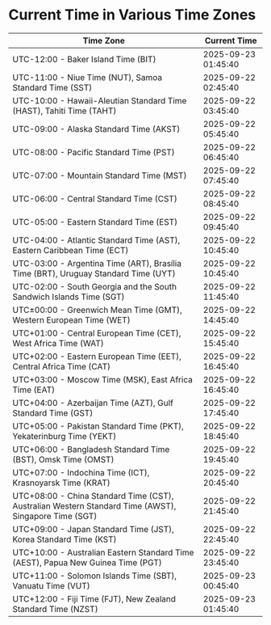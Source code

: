 # Current Time in Various Time Zones

| Time Zone | Current Time |
|-----------|--------------|
| UTC-12:00 - Baker Island Time (BIT) | 2025-09-23 01:45:40 |
| UTC-11:00 - Niue Time (NUT), Samoa Standard Time (SST) | 2025-09-22 02:45:40 |
| UTC-10:00 - Hawaii-Aleutian Standard Time (HAST), Tahiti Time (TAHT) | 2025-09-22 03:45:40 |
| UTC-09:00 - Alaska Standard Time (AKST) | 2025-09-22 05:45:40 |
| UTC-08:00 - Pacific Standard Time (PST) | 2025-09-22 06:45:40 |
| UTC-07:00 - Mountain Standard Time (MST) | 2025-09-22 07:45:40 |
| UTC-06:00 - Central Standard Time (CST) | 2025-09-22 08:45:40 |
| UTC-05:00 - Eastern Standard Time (EST) | 2025-09-22 09:45:40 |
| UTC-04:00 - Atlantic Standard Time (AST), Eastern Caribbean Time (ECT) | 2025-09-22 10:45:40 |
| UTC-03:00 - Argentina Time (ART), Brasília Time (BRT), Uruguay Standard Time (UYT) | 2025-09-22 10:45:40 |
| UTC-02:00 - South Georgia and the South Sandwich Islands Time (SGT) | 2025-09-22 11:45:40 |
| UTC±00:00 - Greenwich Mean Time (GMT), Western European Time (WET) | 2025-09-22 14:45:40 |
| UTC+01:00 - Central European Time (CET), West Africa Time (WAT) | 2025-09-22 15:45:40 |
| UTC+02:00 - Eastern European Time (EET), Central Africa Time (CAT) | 2025-09-22 16:45:40 |
| UTC+03:00 - Moscow Time (MSK), East Africa Time (EAT) | 2025-09-22 16:45:40 |
| UTC+04:00 - Azerbaijan Time (AZT), Gulf Standard Time (GST) | 2025-09-22 17:45:40 |
| UTC+05:00 - Pakistan Standard Time (PKT), Yekaterinburg Time (YEKT) | 2025-09-22 18:45:40 |
| UTC+06:00 - Bangladesh Standard Time (BST), Omsk Time (OMST) | 2025-09-22 19:45:40 |
| UTC+07:00 - Indochina Time (ICT), Krasnoyarsk Time (KRAT) | 2025-09-22 20:45:40 |
| UTC+08:00 - China Standard Time (CST), Australian Western Standard Time (AWST), Singapore Time (SGT) | 2025-09-22 21:45:40 |
| UTC+09:00 - Japan Standard Time (JST), Korea Standard Time (KST) | 2025-09-22 22:45:40 |
| UTC+10:00 - Australian Eastern Standard Time (AEST), Papua New Guinea Time (PGT) | 2025-09-22 23:45:40 |
| UTC+11:00 - Solomon Islands Time (SBT), Vanuatu Time (VUT) | 2025-09-23 00:45:40 |
| UTC+12:00 - Fiji Time (FJT), New Zealand Standard Time (NZST) | 2025-09-23 01:45:40 |
